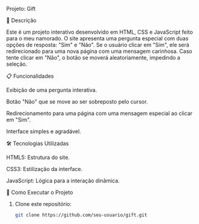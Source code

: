 Projeto: Gift

💖 Descrição

Este é um projeto interativo desenvolvido em HTML, CSS e JavaScript feito para o meu namorado. O site apresenta uma pergunta especial com duas opções de resposta: "Sim" e "Não". Se o usuário clicar em "Sim", ele será redirecionado para uma nova página com uma mensagem carinhosa. Caso tente clicar em "Não", o botão se moverá aleatoriamente, impedindo a seleção.

📋 Funcionalidades

Exibição de uma pergunta interativa.

Botão "Não" que se move ao ser sobreposto pelo cursor.

Redirecionamento para uma página com uma mensagem especial ao clicar em "Sim".

Interface simples e agradável.

🛠️ Tecnologias Utilizadas

HTML5: Estrutura do site.

CSS3: Estilização da interface.

JavaScript: Lógica para a interação dinâmica.

🚀 Como Executar o Projeto

1. Clone este repositório:
   ```bash
   git clone https://github.com/seu-usuario/gift.git

